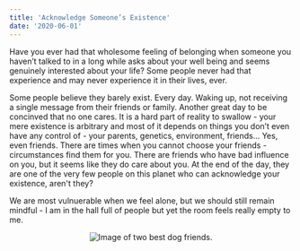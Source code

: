 ```yaml
---
title: 'Acknowledge Someone’s Existence'
date: '2020-06-01'
---
```


Have you ever had that wholesome feeling of belonging when someone you haven’t talked to in a long while asks about your well being and seems genuinely interested about your life? Some people never had that experience and may never experience it in their lives, ever.

Some people believe they barely exist. Every day. Waking up, not receiving a single message from their friends or family. Another great day to be concinved that no one cares. It is a hard part of reality to swallow - your mere existence is arbitrary and most of it depends on things you don’t even have any control of - your parents, genetics, environment, friends... Yes, even friends. There are times when you cannot choose your friends - circumstances find them for you. There are friends who have bad influence on you, but it seems like they do care about you. At the end of the day, they are one of the very few people on this planet who can acknowledge your existence, aren't they?

We are most vulnuerable when we feel alone, but we should still remain mindful - I am in the hall full of people but yet the room feels really empty to me.

<section style="text-align: center;">
    <img alt="Image of two best dog friends." src="https://www.lifewithdogs.tv/wp-content/uploads/2015/12/12.16.15-New-Study-Shows-Dogs-Give-Treats-to-Their-Friends3.jpg" />
</section>
